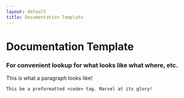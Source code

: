```yaml
---
layout: default
title: Documentation Template
---
```


# Documentation Template

### For convenient lookup for what looks like what where, etc.

This is what a paragraph looks like!

    This be a preformatted <code> tag. Marvel at its glory!
